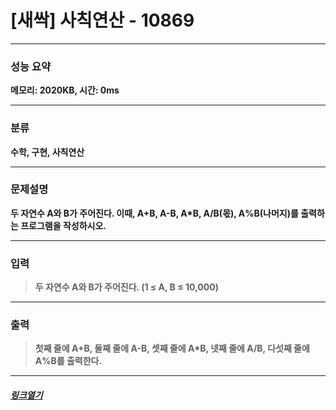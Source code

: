 # [새싹] 사칙연산 - 10869
___
### **성능 요약**  
**메모리: 2020KB, 시간: 0ms**
___
### **분류**
**수학, 구현, 사칙연산**
___
### **문제설명**  
**두 자연수 A와 B가 주어진다. 이때, A+B, A-B, A*B, A/B(몫), A%B(나머지)를 출력하는 프로그램을 작성하시오.**
___
### **입력**  
 > **두 자연수 A와 B가 주어진다. (1 ≤ A, B ≤ 10,000)**
 
 ___
### **출력**  
 > **첫째 줄에 A+B, 둘째 줄에 A-B, 셋째 줄에 A*B, 넷째 줄에 A/B, 다섯째 줄에 A%B를 출력한다.**
 
 ____
 ##### [*링크열기*](https://www.acmicpc.net/problem/10869)